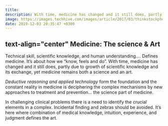 ```yaml
---
title:
description: With time, medicine has changed and it still does, partly due to growth of scientific knowledge and its exchange, yet medicine remains both a science and an art.
image: https://images.techhive.com/images/article/2017/03/thinkstockphotos-480562701-100713167-large.jpg
date: 2019-12-03 20:35:47 +0300
---
```

 <h2> text-align="center" Medicine: The science & Art</h2>

Technical skill, scientific knowledge, and human understanding.... Defines medicine. It’s about how we “know, feels and do”. With time, medicine has changed and it still does, partly due to growth of scientific knowledge and its exchange, yet medicine remains both a science and an art.


*Deductive reasoning and applied technology* form the foundation and the constant reality in medicine is deciphering the complex mechanisms by new approaches to treatment and prevention… the science part of medicine. 

In challenging clinical problems there is a need to identify the crucial elements in a complex. Incidental finding and zebras should be avoided. It’s here where combination of medical knowledge, intuition, experience, and judgment defines the art.

